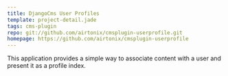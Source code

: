 ```yaml
---
title: DjangoCms User Profiles
template: project-detail.jade
tags: cms-plugin
repo: git://github.com/airtonix/cmsplugin-userprofile.git
homepage: https://github.com/airtonix/cmsplugin-userprofile
---
```


This application provides a simple way to associate content with a user and present it as a profile index.